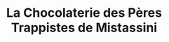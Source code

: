 ---
title: "La Chocolaterie des Pères Trappistes de Mistassini"
url: /dolbeau-mistassini/la-chocolaterie-des-peres-trappistes-de-mistassini/
shop: Schokolade
---